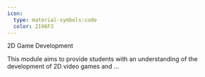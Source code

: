 ```yaml
---
icon:
  type: material-symbols:code
  color: 2196F3
---
```


2D Game Development

This module aims to provide students with an understanding of the development of 2D video games and  ... 
